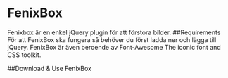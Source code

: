 # FenixBox
Fenixbox är en enkel jQuery plugin för att förstora bilder.
##Requirements
För att FenixBox ska fungera så behöver du först ladda ner och lägga till jQuery.
FenixBox är även beroende av Font-Awesome The iconic font and CSS toolkit.

##Download & Use FenixBox
